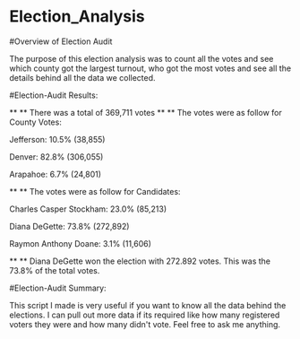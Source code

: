 # Election_Analysis
#Overview of Election Audit

The purpose of this election analysis was to count all the votes and see which county got the largest turnout, who got the most votes and see all the details behind
all the data we collected.

#Election-Audit Results:

** ** There was a total of 369,711 votes
** ** The votes were as follow for County Votes:

Jefferson: 10.5% (38,855)

Denver: 82.8% (306,055)

Arapahoe: 6.7% (24,801)

** ** The votes were as follow for Candidates:

Charles Casper Stockham: 23.0% (85,213)

Diana DeGette: 73.8% (272,892)

Raymon Anthony Doane: 3.1% (11,606)

** ** Diana DeGette won the election with 272.892 votes. This was the 73.8% of the total votes.

#Election-Audit Summary:

This script I made is very useful if you want to know all the data behind the elections. I can pull out more data if its required like how many registered voters they were and how many didn't vote. Feel free to ask me anything.
